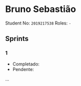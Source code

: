 # Bruno Sebastião

Student No: `2019217538`
Roles: `-`

## Sprints

### 1

* Completado: 
* Pendente:

...
